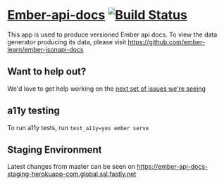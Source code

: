 # [Ember-api-docs](https://emberjs.com/api-beta/) [![Build Status](https://travis-ci.org/ember-learn/ember-api-docs.svg?branch=master)](https://travis-ci.org/ember-learn/ember-api-docs)

This app is used to produce versioned Ember api docs.  To view the data generator producing its data, please visit https://github.com/ember-learn/ember-jsonapi-docs

## Want to help out?
We'd love to get help working on the [next set of issues we're seeing](https://github.com/ember-learn/ember-api-docs/projects/2)

## a11y testing

To run a11y tests, run `test_a11y=yes ember serve`


## Staging Environment
Latest changes from master can be seen on https://ember-api-docs-staging-herokuapp-com.global.ssl.fastly.net

